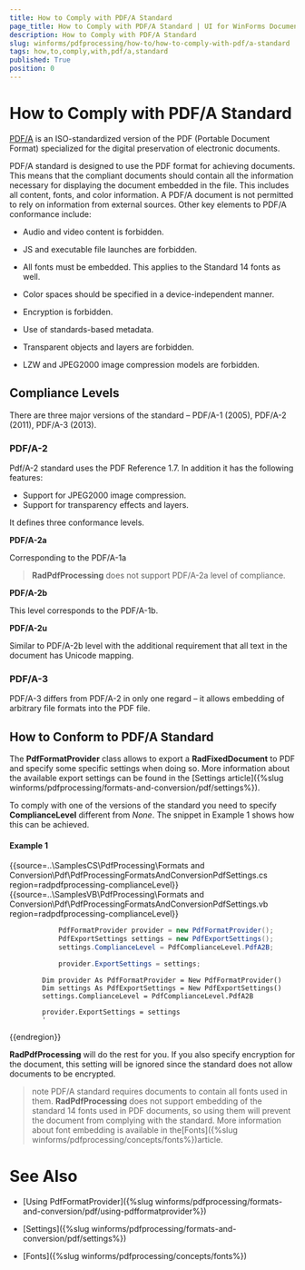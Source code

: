 ```yaml
---
title: How to Comply with PDF/A Standard
page_title: How to Comply with PDF/A Standard | UI for WinForms Documentation
description: How to Comply with PDF/A Standard
slug: winforms/pdfprocessing/how-to/how-to-comply-with-pdf/a-standard
tags: how,to,comply,with,pdf/a,standard
published: True
position: 0
---
```


# How to Comply with PDF/A Standard



[PDF/A](http://en.wikipedia.org/?title=PDF/A) is an ISO-standardized version of the PDF (Portable Document Format) specialized for the digital preservation of electronic documents. 

PDF/A standard is designed to use the PDF format for achieving documents. This means that the compliant documents should contain all the information necessary for displaying the document embedded in the file. This includes all content, fonts, and color information. A PDF/A document is not permitted to rely on information from external sources. Other key elements to PDF/A conformance include:

* Audio and video content is forbidden.

* JS and executable file launches are forbidden.

* All fonts must be embedded. This applies to the Standard 14 fonts as well.

* Color spaces should be specified in a device-independent manner.

* Encryption is forbidden.

* Use of standards-based metadata.

* Transparent objects and layers are forbidden.

* LZW and JPEG2000 image compression models are forbidden.

## Compliance Levels

There are three major versions of the standard – PDF/A-1 (2005), PDF/A-2 (2011), PDF/A-3 (2013).

### PDF/A-2

Pdf/A-2 standard uses the PDF Reference 1.7. In addition it has the following features:

* Support for JPEG2000 image compression.
* Support for transparency effects and layers.

It defines three conformance levels.

__PDF/A-2a__

Corresponding to the PDF/A-1a

>__RadPdfProcessing__ does not support PDF/A-2a level of compliance.

__PDF/A-2b__

This level corresponds to the PDF/A-1b.

__PDF/A-2u__

Similar to PDF/A-2b level with the additional requirement that all text in the document has Unicode mapping.

### PDF/A-3

PDF/A-3 differs from PDF/A-2 in only one regard – it allows embedding of arbitrary file formats into the PDF file.

## How to Conform to PDF/A Standard

The __PdfFormatProvider__ class allows to export a __RadFixedDocument__ to PDF and specify some specific settings when doing so. More information about the available export settings can be found in the  [Settings article]({%slug winforms/pdfprocessing/formats-and-conversion/pdf/settings%}).

To comply with one of the versions of the standard you need to specify __ComplianceLevel__ different from *None*. The snippet in Example 1 shows how this can be achieved.

#### Example 1

{{source=..\SamplesCS\PdfProcessing\Formats and Conversion\Pdf\PdfProcessingFormatsAndConversionPdfSettings.cs region=radpdfprocessing-complianceLevel}} 
{{source=..\SamplesVB\PdfProcessing\Formats and Conversion\Pdf\PdfProcessingFormatsAndConversionPdfSettings.vb region=radpdfprocessing-complianceLevel}} 

````C#
            PdfFormatProvider provider = new PdfFormatProvider();
            PdfExportSettings settings = new PdfExportSettings();
            settings.ComplianceLevel = PdfComplianceLevel.PdfA2B;

            provider.ExportSettings = settings;
````
````VB.NET
        Dim provider As PdfFormatProvider = New PdfFormatProvider()
        Dim settings As PdfExportSettings = New PdfExportSettings()
        settings.ComplianceLevel = PdfComplianceLevel.PdfA2B

        provider.ExportSettings = settings
        '
````

{{endregion}}

__RadPdfProcessing__  will do the rest for you. If you also specify encryption for the document, this setting will be ignored since the standard does not allow documents to be encrypted.

>note PDF/A standard requires documents to contain all fonts used in them. __RadPdfProcessing__ does not support embedding of the standard 14 fonts used in PDF documents, so using them will prevent the document from complying with the standard. More information about font embedding is available in the[Fonts]({%slug winforms/pdfprocessing/concepts/fonts%})article.
>

# See Also

 * [Using PdfFormatProvider]({%slug winforms/pdfprocessing/formats-and-conversion/pdf/using-pdfformatprovider%})

 * [Settings]({%slug winforms/pdfprocessing/formats-and-conversion/pdf/settings%})

 * [Fonts]({%slug winforms/pdfprocessing/concepts/fonts%})